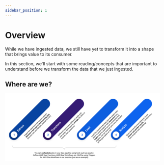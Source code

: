 ```yaml
---
sidebar_position: 1
---
```

# Overview
While we have ingested data, we still have yet to transform it into a shape that brings value to its consumer.

In this section, we'll start with some reading/concepts that are important to understand before we transform the data that we just ingested.

## Where are we?
![where-are-we.png](./assets/where-are-we.png)